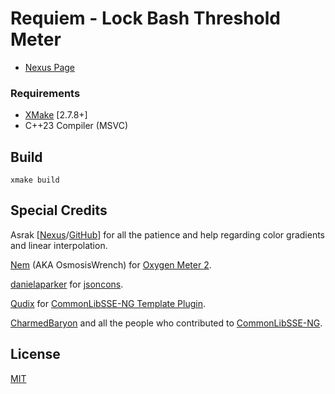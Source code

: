 # Requiem - Lock Bash Threshold Meter

* [Nexus Page](https://www.nexusmods.com/skyrimspecialedition/mods/109661)

### Requirements

* [XMake](https://xmake.io/) [2.7.8+]
* C++23 Compiler (MSVC)

## Build
```
xmake build
```

## Special Credits

Asrak [[Nexus](https://www.nexusmods.com/skyrimspecialedition/users/209004)/[GitHub](https://github.com/MaybeAsrak/)] for all the patience and help regarding color gradients and linear interpolation.

[Nem](https://github.com/Osmosis-Wrench) (AKA OsmosisWrench) for [Oxygen Meter 2](https://github.com/Osmosis-Wrench/OxygenMeter2).

[danielaparker](https://github.com/danielaparker) for [jsoncons](https://github.com/danielaparker/jsoncons).

[Qudix](https://github.com/Qudix) for [CommonLibSSE-NG Template Plugin](https://github.com/Qudix/template-commonlibsse-ng).

[CharmedBaryon](https://github.com/CharmedBaryon) and all the people who contributed to [CommonLibSSE-NG](https://github.com/CharmedBaryon/CommonLibSSE-NG).

## License
[MIT](LICENSE)
